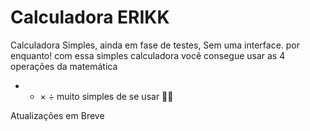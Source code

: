 # Calculadora ERIKK
Calculadora Simples, ainda em fase de testes, Sem uma interface. por enquanto!
com essa simples calculadora você consegue usar as 4 operações da matemática 
+ - × ÷ 
muito simples de se usar 🌴🦜 

Atualizações em Breve 
